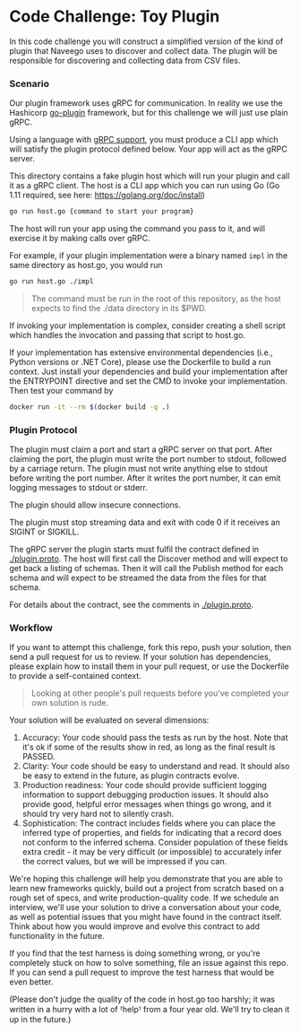 # Code Challenge: Toy Plugin

In this code challenge you will construct a simplified version of the kind of plugin that Naveego uses to discover and collect data. The plugin will be responsible for discovering and collecting data from CSV files.

### Scenario

Our plugin framework uses gRPC for communication. In reality we use the Hashicorp [go-plugin](https://github.com/hashicorp/go-plugin) framework, but
for this challenge we will just use plain gRPC.

Using a language with [gRPC support](https://grpc.io/docs/), you must produce a CLI app which will satisfy the plugin protocol defined below. Your app will act as the gRPC server.

This directory contains a fake plugin host which will run your plugin and call it as a gRPC client. The
host is a CLI app which you can run using Go (Go 1.11 required, see here: https://golang.org/doc/install)

```bash
go run host.go {command to start your program}
```

The host will run your app using the command you pass to it, and will exercise it by making calls over gRPC.

For example, if your plugin implementation were a binary named `impl` in the same directory as host.go, you would run 
```bash
go run host.go ./impl
```

> The command must be run in the root of this repository, as the host expects to find the ./data directory in its $PWD.

If invoking your implementation is complex, consider creating a shell script which handles the invocation and passing that script to host.go.

If your implementation has extensive environmental dependencies (i.e., Python versions or .NET Core),
please use the Dockerfile to build a run context. Just install your dependencies and build your implementation
after the ENTRYPOINT directive and set the CMD to invoke your implementation. Then test your command by

```bash
docker run -it --rm $(docker build -q .)
```


### Plugin Protocol

The plugin must claim a port and start a gRPC server on that port. After claiming the port,
the plugin must write the port number to stdout, followed by a carriage return. The plugin
must not write anything else to stdout before writing the port number. After it writes the port 
number, it can emit logging messages to stdout or stderr.

The plugin should allow insecure connections.

The plugin must stop streaming data and exit with code 0 if it receives an
SIGINT or SIGKILL.

The gRPC server the plugin starts must fulfil the contract defined in [./plugin.proto](./plugin.proto). The host will first call the Discover method and will expect to get back a listing of schemas. Then it will
call the Publish method for each schema and will expect to be streamed
the data from the files for that schema.

For details about the contract, see the comments in [./plugin.proto](./plugin.proto).


### Workflow

If you want to attempt this challenge, fork this repo, push your solution, then send a pull request for us to review. If your solution has dependencies, please explain how to install them in your pull request, or use the Dockerfile to provide a self-contained context.
 
>Looking at other people's pull requests before you've completed your own solution is rude. 

Your solution will be evaluated on several dimensions:

1. Accuracy: Your code should pass the tests as run by the host. Note that it's ok if some of the results show in red, as long as the final result is PASSED.
2. Clarity: Your code should be easy to understand and read. It should also be easy to extend in the future,
as plugin contracts evolve.
3. Production readiness: Your code should provide sufficient logging information to support debugging production issues. 
It should also provide good, helpful error messages when things go wrong, and it should try very hard not to silently crash.
4. Sophistication: The contract includes fields where you can place the inferred type of properties, and fields for indicating that 
a record does not conform to the inferred schema. Consider population of these fields extra credit - it may be very 
 difficult (or impossible) to accurately infer the correct values, but we will be impressed if you can.
 
We're hoping this challenge will help you demonstrate that you are able to learn new frameworks quickly, build out a project from scratch based on a rough set of specs, and write production-quality code. If we schedule an interview, we'll use your solution to drive a conversation about your code, as well as potential issues that you might have found in the contract itself. Think about how you would improve and evolve this contract to add functionality in the future. 

If you find that the test harness is doing something wrong, or you're completely stuck on how to solve something, file an issue against this repo. If you can send a pull request to improve the test harness that would be even better.

(Please don't judge the quality of the code in host.go too harshly; it was written in a hurry with a lot of ⸢help⸣ from a four year old. We'll try to clean it up in the future.)
